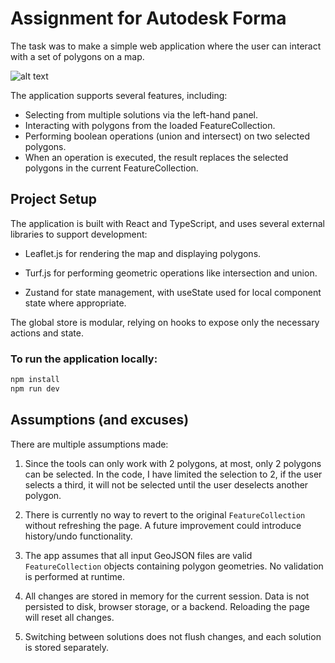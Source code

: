 # Assignment for Autodesk Forma

The task was to make a simple web application where the user can interact with a set of polygons on a map.

![alt text](<Screenshot from 2025-04-04 12-05-19.png>)

The application supports several features, including:

- Selecting from multiple solutions via the left-hand panel.
- Interacting with polygons from the loaded FeatureCollection.
- Performing boolean operations (union and intersect) on two selected polygons.
- When an operation is executed, the result replaces the selected polygons in the current FeatureCollection.

## Project Setup

The application is built with React and TypeScript, and uses several external libraries to support development:

- Leaflet.js for rendering the map and displaying polygons.

- Turf.js for performing geometric operations like intersection and union.

- Zustand for state management, with useState used for local component state where appropriate.

The global store is modular, relying on hooks to expose only the necessary actions and state.

### To run the application locally:

```bash
npm install
npm run dev
```

## Assumptions (and excuses)

There are multiple assumptions made:

1. Since the tools can only work with 2 polygons, at most, only 2 polygons can be selected. In the code, I have limited the selection to 2, if the user selects a third, it will not be selected until the user deselects another polygon.

2. There is currently no way to revert to the original `FeatureCollection` without refreshing the page. A future improvement could introduce history/undo functionality.

3. The app assumes that all input GeoJSON files are valid `FeatureCollection` objects containing polygon geometries. No validation is performed at runtime.

4. All changes are stored in memory for the current session. Data is not persisted to disk, browser storage, or a backend. Reloading the page will reset all changes.

5. Switching between solutions does not flush changes, and each solution is stored separately.
